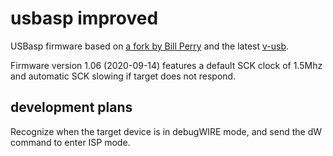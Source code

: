 # usbasp improved

USBasp firmware based on <a href="https://github.com/bperrybap/usbasp">a fork by Bill Perry</a> and the latest <a href="https://github.com/obdev/v-usb">v-usb</a>.

Firmware version 1.06 (2020-09-14) features a default SCK clock of 1.5Mhz and automatic SCK slowing if target does not respond.

## development plans
Recognize when the target device is in debugWIRE mode, and send the dW command to enter ISP mode.

